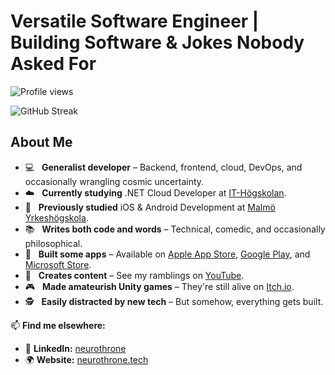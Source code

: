 # Versatile Software Engineer | Building Software & Jokes Nobody Asked For

![Profile views](https://komarev.com/ghpvc/?username=neurothrone&label=Profile%20views&color=7f5af0&style=flat)

![GitHub Streak](https://github-readme-streak-stats.herokuapp.com/?user=neurothrone&theme=tokyonight)



## About Me  

- 💻 &nbsp; **Generalist developer** – Backend, frontend, cloud, DevOps, and occasionally wrangling cosmic uncertainty.  
- ☁️ &nbsp; **Currently studying** .NET Cloud Developer at [IT-Högskolan][iths].  
- 📱 &nbsp; **Previously studied** iOS & Android Development at [Malmö Yrkeshögskola][my].  
- 📚 &nbsp; **Writes both code and words** – Technical, comedic, and occasionally philosophical.  
- 📱 &nbsp; **Built some apps** – Available on [Apple App Store][apple-app-store], [Google Play][google-play], and [Microsoft Store][microsoft-store].  
- 🎥 &nbsp; **Creates content** – See my ramblings on [YouTube][youtube].  
- 🎮 &nbsp; **Made amateurish Unity games** – They're still alive on [Itch.io][itch-io].  
- 🕵️ &nbsp; **Easily distracted by new tech** – But somehow, everything gets built.  

📫 **Find me elsewhere:**  
- 🔗 **LinkedIn:** [neurothrone][linkedin]  
- 🌍 **Website:** [neurothrone.tech][website]  

[linkedin]: https://www.linkedin.com/in/neurothrone
[website]: https://neurothrone.tech
[iths]: https://iths.se
[my]: https://my.se
[apple-app-store]: https://apps.apple.com/us/developer/zane-neurothrone/id1475655110
[google-play]: https://play.google.com/store/apps/dev?id=4653025319395600972
[microsoft-store]: https://apps.microsoft.com/search/publisher?name=Neurothrone&hl=en-us&gl=US
[youtube]: https://www.youtube.com/@neurothrone
[itch-io]: https://neurothrone.itch.io

